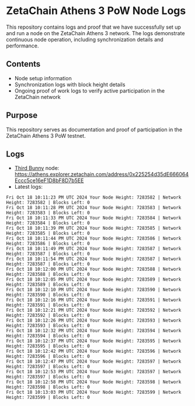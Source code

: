 # ZetaChain Athens 3 PoW Node Logs
This repository contains logs and proof that we have successfully set up and run a node on the ZetaChain Athens 3 network. The logs demonstrate continuous node operation, including synchronization details and performance.

## Contents
- Node setup information
- Synchronization logs with block height details
- Ongoing proof of work logs to verify active participation in the ZetaChain network

## Purpose
This repository serves as documentation and proof of participation in the ZetaChain Athens 3 PoW testnet.

## Logs

- [Third Bunny](https://thirdbunny.xyz/) node: https://athens.explorer.zetachain.com/address/0x225254d35dE666064Eccc5ce16eF1D8bF8D7b5EE
- Latest logs:
```
Fri Oct 18 10:11:23 PM UTC 2024 Your Node Height: 7283582 | Network Height: 7283582 | Blocks Left: 0
Fri Oct 18 10:11:28 PM UTC 2024 Your Node Height: 7283583 | Network Height: 7283583 | Blocks Left: 0
Fri Oct 18 10:11:33 PM UTC 2024 Your Node Height: 7283584 | Network Height: 7283584 | Blocks Left: 0
Fri Oct 18 10:11:39 PM UTC 2024 Your Node Height: 7283585 | Network Height: 7283585 | Blocks Left: 0
Fri Oct 18 10:11:44 PM UTC 2024 Your Node Height: 7283586 | Network Height: 7283586 | Blocks Left: 0
Fri Oct 18 10:11:49 PM UTC 2024 Your Node Height: 7283587 | Network Height: 7283587 | Blocks Left: 0
Fri Oct 18 10:11:54 PM UTC 2024 Your Node Height: 7283587 | Network Height: 7283587 | Blocks Left: 0
Fri Oct 18 10:12:00 PM UTC 2024 Your Node Height: 7283588 | Network Height: 7283588 | Blocks Left: 0
Fri Oct 18 10:12:05 PM UTC 2024 Your Node Height: 7283589 | Network Height: 7283589 | Blocks Left: 0
Fri Oct 18 10:12:10 PM UTC 2024 Your Node Height: 7283590 | Network Height: 7283590 | Blocks Left: 0
Fri Oct 18 10:12:16 PM UTC 2024 Your Node Height: 7283591 | Network Height: 7283591 | Blocks Left: 0
Fri Oct 18 10:12:21 PM UTC 2024 Your Node Height: 7283592 | Network Height: 7283592 | Blocks Left: 0
Fri Oct 18 10:12:26 PM UTC 2024 Your Node Height: 7283593 | Network Height: 7283593 | Blocks Left: 0
Fri Oct 18 10:12:32 PM UTC 2024 Your Node Height: 7283594 | Network Height: 7283594 | Blocks Left: 0
Fri Oct 18 10:12:37 PM UTC 2024 Your Node Height: 7283595 | Network Height: 7283595 | Blocks Left: 0
Fri Oct 18 10:12:42 PM UTC 2024 Your Node Height: 7283596 | Network Height: 7283596 | Blocks Left: 0
Fri Oct 18 10:12:47 PM UTC 2024 Your Node Height: 7283597 | Network Height: 7283597 | Blocks Left: 0
Fri Oct 18 10:12:53 PM UTC 2024 Your Node Height: 7283597 | Network Height: 7283597 | Blocks Left: 0
Fri Oct 18 10:12:58 PM UTC 2024 Your Node Height: 7283598 | Network Height: 7283598 | Blocks Left: 0
Fri Oct 18 10:13:03 PM UTC 2024 Your Node Height: 7283599 | Network Height: 7283599 | Blocks Left: 0
```
